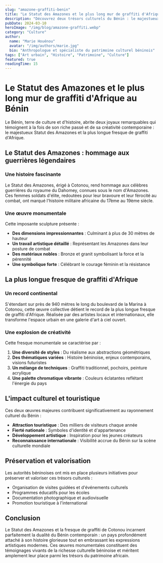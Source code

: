 ```yaml
---
slug: "amazone-graffiti-benin"
title: "Le Statut des Amazones et le plus long mur de graffiti d'Afrique au Bénin"
description: "Découvrez deux trésors culturels du Bénin : le majestueux Statut des Amazones et la fresque de graffiti la plus longue d'Afrique, témoins de l'histoire et de la créativité béninoise."
pubDate: 2024-03-10
heroImage: "/img/blog/amazone-graffiti.webp"
category: "Culture"
author:
  name: "Marie Houénou"
  avatar: "/img/authors/marie.jpg"
  bio: "Anthropologue et spécialiste du patrimoine culturel béninois"
tags: ["Art urbain", "Histoire", "Patrimoine", "Culture"]
featured: true
readingTime: 15
---
```


# Le Statut des Amazones et le plus long mur de graffiti d'Afrique au Bénin

Le Bénin, terre de culture et d'histoire, abrite deux joyaux remarquables qui témoignent à la fois de son riche passé et de sa créativité contemporaine : le majestueux Statut des Amazones et la plus longue fresque de graffiti d'Afrique.

## Le Statut des Amazones : hommage aux guerrières légendaires

### Une histoire fascinante

Le Statut des Amazones, érigé à Cotonou, rend hommage aux célèbres guerrières du royaume du Dahomey, connues sous le nom d'Amazones. Ces femmes soldats d'élite, redoutées pour leur bravoure et leur férocité au combat, ont marqué l'histoire militaire africaine du 17ème au 19ème siècle.

### Une œuvre monumentale

Cette imposante sculpture présente :

- **Des dimensions impressionnantes** : Culminant à plus de 30 mètres de hauteur
- **Un travail artistique détaillé** : Représentant les Amazones dans leur posture de combat
- **Des matériaux nobles** : Bronze et granit symbolisant la force et la pérennité
- **Une symbolique forte** : Célébrant le courage féminin et la résistance

## La plus longue fresque de graffiti d'Afrique

### Un record continental

S'étendant sur près de 940 mètres le long du boulevard de la Marina à Cotonou, cette œuvre collective détient le record de la plus longue fresque de graffiti d'Afrique. Réalisée par des artistes locaux et internationaux, elle transforme l'espace urbain en une galerie d'art à ciel ouvert.

### Une explosion de créativité

Cette fresque monumentale se caractérise par :

1. **Une diversité de styles** : Du réalisme aux abstractions géométriques
2. **Des thématiques variées** : Histoire béninoise, enjeux contemporains, visions futuristes
3. **Un mélange de techniques** : Graffiti traditionnel, pochoirs, peinture acrylique
4. **Une palette chromatique vibrante** : Couleurs éclatantes reflétant l'énergie du pays

## L'impact culturel et touristique

Ces deux œuvres majeures contribuent significativement au rayonnement culturel du Bénin :

- **Attraction touristique** : Des milliers de visiteurs chaque année
- **Fierté nationale** : Symboles d'identité et d'appartenance
- **Développement artistique** : Inspiration pour les jeunes créateurs
- **Reconnaissance internationale** : Visibilité accrue du Bénin sur la scène culturelle mondiale

## Préservation et valorisation

Les autorités béninoises ont mis en place plusieurs initiatives pour préserver et valoriser ces trésors culturels :

- Organisation de visites guidées et d'événements culturels
- Programmes éducatifs pour les écoles
- Documentation photographique et audiovisuelle
- Promotion touristique à l'international

## Conclusion

Le Statut des Amazones et la fresque de graffiti de Cotonou incarnent parfaitement la dualité du Bénin contemporain : un pays profondément attaché à son histoire glorieuse tout en embrassant les expressions artistiques modernes. Ces œuvres monumentales constituent des témoignages vivants de la richesse culturelle béninoise et méritent amplement leur place parmi les trésors du patrimoine africain.
